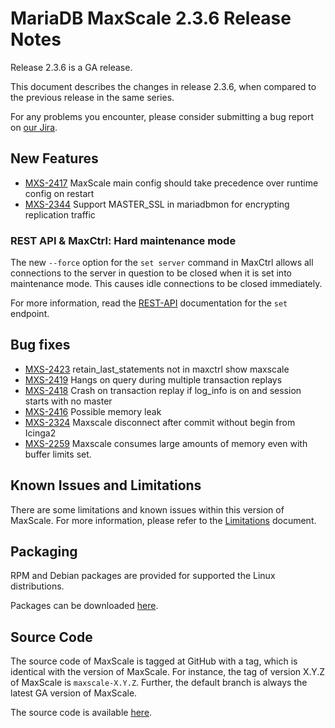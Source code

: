 # MariaDB MaxScale 2.3.6 Release Notes

Release 2.3.6 is a GA release.

This document describes the changes in release 2.3.6, when compared to the
previous release in the same series.

For any problems you encounter, please consider submitting a bug
report on [our Jira](https://jira.mariadb.org/projects/MXS).

## New Features

* [MXS-2417](https://jira.mariadb.org/browse/MXS-2417) MaxScale main config should take precedence over runtime config on restart
* [MXS-2344](https://jira.mariadb.org/browse/MXS-2344) Support MASTER_SSL in mariadbmon for encrypting replication traffic

### REST API & MaxCtrl: Hard maintenance mode

The new `--force` option for the `set server` command in MaxCtrl allows all
connections to the server in question to be closed when it is set into
maintenance mode. This causes idle connections to be closed immediately.

For more information, read the
[REST-API](../REST-API/Resources-Server.md#set-server-state) documentation for
the `set` endpoint.

## Bug fixes

* [MXS-2423](https://jira.mariadb.org/browse/MXS-2423) retain_last_statements not in maxctrl show maxscale
* [MXS-2419](https://jira.mariadb.org/browse/MXS-2419) Hangs on query during multiple transaction replays
* [MXS-2418](https://jira.mariadb.org/browse/MXS-2418) Crash on transaction replay if log_info is on and session starts with no master
* [MXS-2416](https://jira.mariadb.org/browse/MXS-2416) Possible memory leak
* [MXS-2324](https://jira.mariadb.org/browse/MXS-2324) Maxscale disconnect after commit without begin from Icinga2
* [MXS-2259](https://jira.mariadb.org/browse/MXS-2259) Maxscale consumes large amounts of memory even with buffer limits set.

## Known Issues and Limitations

There are some limitations and known issues within this version of MaxScale.
For more information, please refer to the [Limitations](../About/Limitations.md) document.

## Packaging

RPM and Debian packages are provided for supported the Linux distributions.

Packages can be downloaded [here](https://mariadb.com/downloads/mariadb-tx/maxscale).

## Source Code

The source code of MaxScale is tagged at GitHub with a tag, which is identical
with the version of MaxScale. For instance, the tag of version X.Y.Z of MaxScale
is `maxscale-X.Y.Z`. Further, the default branch is always the latest GA version
of MaxScale.

The source code is available [here](https://github.com/mariadb-corporation/MaxScale).
